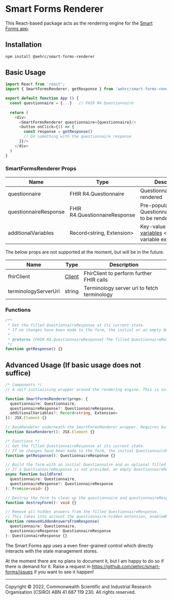 # Smart Forms Renderer
This React-based package acts as the rendering engine for the [Smart Forms app](https://github.com/aehrc/smart-forms).

## Installation
```bash
npm install @aehrc/smart-forms-renderer
```

## Basic Usage

```typescript jsx
import React from 'react';
import { SmartFormsRenderer, getResponse } from 'aehrc/smart-forms-renderer';

export default function App () {
  const questionnaire = {...}   // FHIR R4.Questionnaire
  
  return (
    <div>
      <SmartFormsRenderer questionnaire={questionnaire}/>
      <button onClick={() => {
        const response = getResponse()
        // Do something with the questionnaire response
      }}/>
    </div>  
  )
}

```
### SmartFormsRenderer Props 


| Name                  | Type                                                 | Description                                                                                    | Required? |
|-----------------------|------------------------------------------------------|------------------------------------------------------------------------------------------------|-----------|
| questionnaire         | FHIR R4.Questionnaire                                | Questionnaire to be rendered                                                                   | Required  |
| questionnaireResponse | FHIR R4.QuestionnaireResponse                        | Pre-populated QuestionnaireResponse to be rendered                                             | Optional  |
| additionalVariables   | Record<string, Extension>                            | Key-value pair of [SDC variables](http://hl7.org/fhir/R4/extension-variable.html) <name, variable extension> | Optional  |

The below props are not supported at the moment, but will be in the future.

| Name                 | Type                                                 | Description                                 |
|----------------------|------------------------------------------------------|---------------------------------------------|
| fhirClient           | [Client](https://github.com/smart-on-fhir/client-js) | FhirClient to perform further FHIR calls    |
| terminologyServerUrl | string                                               | Terminology server url to fetch terminology |

### Functions

```javascript
/**
 * Get the filled QuestionnaireResponse at its current state.
 * If no changes have been made to the form, the initial or an empty QuestionnaireResponse is returned.
 *
 * @returns {FHIR R4.QuestionnaireResponse} The filled QuestionnaireResponse
 */
function getResponse() {}
```


## Advanced Usage (If basic usage does not suffice)

```typescript
/* Components */
// A self-initialising wrapper around the rendering engine. This is sufficient for most use cases.

function SmartFormsRenderer(props: {
  questionnaire: Questionnaire,
  questionnaireResponse?: QuestionnaireResponse,
  additionalVariables?: Record<string, Extension>
}): JSX.Element {}

// BaseRenderer underneath the SmartFormsRenderer wrapper. Requires buildForm() to initialise form.
function BaseRenderer(): JSX.Element {}

/* Functions */
// Get the filled QuestionnaireResponse at its current state.
// If no changes have been made to the form, the initial QuestionnaireResponse is returned.
function getResponse(): QuestionnaireResponse {}

// Build the form with an initial Questionnaire and an optional filled QuestionnaireResponse.
// If a QuestionnaireResponse is not provided, an empty QuestionnaireResponse is set as the initial QuestionnaireResponse.
async function buildForm(
  questionnaire: Questionnaire,
  questionnaireResponse?: QuestionnaireResponse
): Promise<void> {}

// Destroy the form to clean up the questionnaire and questionnaireResponse stores.
function destroyForm(): void {}

// Remove all hidden answers from the filled QuestionnaireResponse.
// This takes into account the questionnaire-hidden extension, enableWhens and enableWhenExpressions.
function removeHiddenAnswersFromResponse(
  questionnaire: Questionnaire,
  questionnaireResponse: QuestionnaireResponse
): QuestionnaireResponse {}
```

The Smart Forms app uses a even finer-grained control which directly interacts with the state management stores.

At the moment there are no plans to document it, but I am happy to do so if there is demand for it.
Raise a request in https://github.com/aehrc/smart-forms/issues if you want to see it happen!

---

Copyright © 2022, Commonwealth Scientific and Industrial Research Organisation (CSIRO) ABN 41 687 119 230. All rights reserved.